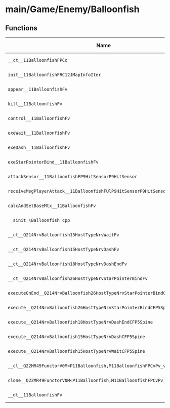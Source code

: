 # main/Game/Enemy/Balloonfish

## Functions

| Name | Address | Match % |
|------|---------|---------|
| `__ct__11BalloonfishFPCc` | `0x800CD00C` | :x: (0.0%) |
| `init__11BalloonfishFRC12JMapInfoIter` | `0x800CD070` | :x: (0.0%) |
| `appear__11BalloonfishFv` | `0x800CD264` | :x: (0.0%) |
| `kill__11BalloonfishFv` | `0x800CD2B8` | :x: (0.0%) |
| `control__11BalloonfishFv` | `0x800CD30C` | :x: (0.0%) |
| `exeWait__11BalloonfishFv` | `0x800CD314` | :x: (0.0%) |
| `exeDash__11BalloonfishFv` | `0x800CD4D8` | :x: (0.0%) |
| `exeStarPointerBind__11BalloonfishFv` | `0x800CD784` | :x: (0.0%) |
| `attackSensor__11BalloonfishFP9HitSensorP9HitSensor` | `0x800CD818` | :x: (0.0%) |
| `receiveMsgPlayerAttack__11BalloonfishFUlP9HitSensorP9HitSensor` | `0x800CD8CC` | :x: (0.0%) |
| `calcAndSetBaseMtx__11BalloonfishFv` | `0x800CD964` | :x: (0.0%) |
| `__sinit_\Balloonfish_cpp` | `0x800CDB9C` | :x: (0.0%) |
| `__ct__Q214NrvBalloonfish15HostTypeNrvWaitFv` | `0x800CDBD8` | :x: (0.0%) |
| `__ct__Q214NrvBalloonfish15HostTypeNrvDashFv` | `0x800CDBE8` | :x: (0.0%) |
| `__ct__Q214NrvBalloonfish18HostTypeNrvDashEndFv` | `0x800CDBF8` | :x: (0.0%) |
| `__ct__Q214NrvBalloonfish26HostTypeNrvStarPointerBindFv` | `0x800CDC08` | :x: (0.0%) |
| `executeOnEnd__Q214NrvBalloonfish26HostTypeNrvStarPointerBindCFP5Spine` | `0x800CDC18` | :x: (0.0%) |
| `execute__Q214NrvBalloonfish26HostTypeNrvStarPointerBindCFP5Spine` | `0x800CDC64` | :x: (0.0%) |
| `execute__Q214NrvBalloonfish18HostTypeNrvDashEndCFP5Spine` | `0x800CDC6C` | :x: (0.0%) |
| `execute__Q214NrvBalloonfish15HostTypeNrvDashCFP5Spine` | `0x800CDC74` | :x: (0.0%) |
| `execute__Q214NrvBalloonfish15HostTypeNrvWaitCFP5Spine` | `0x800CDC7C` | :x: (0.0%) |
| `__cl__Q22MR49FunctorV0M<P11Balloonfish,M11BalloonfishFPCvPv_v>CFv` | `0x800CDC84` | :x: (0.0%) |
| `clone__Q22MR49FunctorV0M<P11Balloonfish,M11BalloonfishFPCvPv_v>CFP7JKRHeap` | `0x800CDCB4` | :x: (0.0%) |
| `__dt__11BalloonfishFv` | `0x800CDD1C` | :x: (0.0%) |